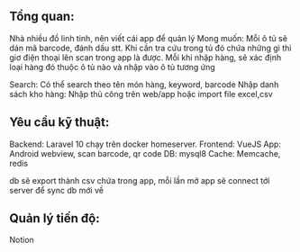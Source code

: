 ## Tổng quan:
Nhà nhiều đồ linh tinh, nên viết cái app để quản lý
Mong muốn: Mỗi ô tủ sẽ dán mã barcode, đánh dấu stt. Khi cần tra cứu trong tủ đó chứa những gì thì giơ điện thoại lên scan trong app là được. Mỗi khi nhập hàng, sẽ xác định loại hàng đó thuộc ô tủ nào và nhập vào ô tủ tương ứng

Search: Có thể search theo tên món hàng, keyword, barcode
Nhập danh sách kho hàng: Nhập thủ công trên web/app hoặc import file excel,csv

## Yêu cầu kỹ thuật:
Backend: Laravel 10 chạy trên docker homeserver. 
Frontend: VueJS
App: Android webview, scan barcode, qr code
DB: mysql8
Cache: Memcache, redis

db sẽ export thành csv chứa trong app, mỗi lần mở app sẽ connect tới server để sync db mới về

## Quản lý tiến độ:
Notion

